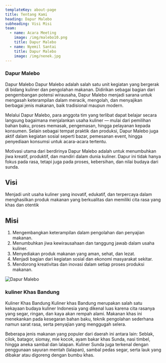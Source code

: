 ```yaml
---
templateKey: about-page
title: Tentang Kami
heading: Dapur Malebo
subheading: Visi Misi
team:
  - name: Acara Meeting
    image: /img/malebo10.png
    title: Dapur Malebo
  - name: Nyemil Santai
    title: Dapur Malebo
    image: /img/nenek.jpg
---
```

### **Dapur Malebo**

Dapur Malebo
Dapur Malebo adalah salah satu unit kegiatan yang bergerak di bidang kuliner dan pengolahan makanan. Didirikan sebagai bagian dari pengembangan potensi wirausaha, Dapur Malebo menjadi sarana untuk mengasah keterampilan dalam meracik, mengolah, dan menyajikan berbagai jenis makanan, baik tradisional maupun modern.

Melalui Dapur Malebo, para anggota tim yang terlibat dapat belajar secara langsung bagaimana menjalankan usaha kuliner — mulai dari pemilihan bahan baku, proses memasak, pengemasan, hingga pelayanan kepada konsumen. Selain sebagai tempat praktik dan produksi, Dapur Malebo juga aktif dalam kegiatan sosial seperti bazar, pemesanan event, hingga penyediaan konsumsi untuk acara-acara tertentu.

Motivasi utama dari berdirinya Dapur Malebo adalah untuk menumbuhkan jiwa kreatif, produktif, dan mandiri dalam dunia kuliner. Dapur ini tidak hanya fokus pada rasa, tetapi juga pada proses, kebersihan, dan nilai budaya dari sunda.

## **Visi**

Menjadi unit usaha kuliner yang inovatif, edukatif, dan terpercaya dalam menghasilkan produk makanan yang berkualitas dan memiliki cita rasa yang khas dan otentik

## **Misi**

1. Mengembangkan keterampilan dalam pengolahan dan penyajian makanan.
2. Menumbuhkan jiwa kewirausahaan dan tanggung jawab dalam usaha kuliner.
3. Menyediakan produk makanan yang aman, sehat, dan lezat.
4. Menjadi bagian dari kegiatan sosial dan ekonomi masyarakat sekitar.
5. Mendorong kreativitas dan inovasi dalam setiap proses produksi makanan.

![Dapur Malebo](/img/malebo1.png "Dapur Malebo")

### kuliner Khas Bandung

Kuliner Khas Bandung
Kuliner khas Bandung merupakan salah satu kekayaan budaya kuliner Indonesia yang dikenal luas karena cita rasanya yang segar, ringan, dan kaya akan rempah alami. Makanan khas ini menekankan pada kesegaran bahan baku, teknik pengolahan sederhana namun sarat rasa, serta penyajian yang menggugah selera.

Beberapa jenis makanan yang populer dari daerah ini antara lain:
Seblak, cilok, batagor, siomay, mie kocok, ayam bakar khas Sunda, nasi timbel, hingga aneka sambal dan lalapan. Kuliner Sunda juga terkenal dengan penggunaan sayuran mentah (lalapan), sambal pedas segar, serta lauk yang dibakar atau digoreng dengan bumbu khas.